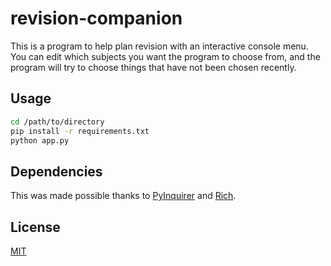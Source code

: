 # revision-companion

This is a program to help plan revision with an interactive console menu. You can edit which subjects you want the program to choose from, and the program will try to choose things that have not been chosen recently.

## Usage

```bash
cd /path/to/directory
pip install -r requirements.txt
python app.py
```
## Dependencies

This was made possible thanks to [PyInquirer](https://github.com/CITGuru/PyInquirer) and [Rich](https://github.com/willmcgugan/rich). 

## License
[MIT](https://choosealicense.com/licenses/mit/)
